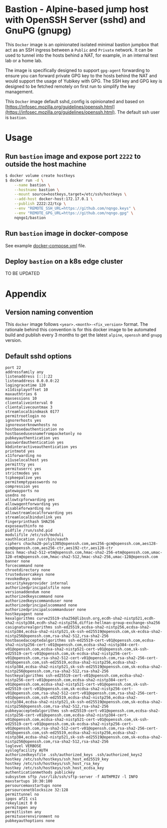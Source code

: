 # Bastion - Alpine-based jump host with OpenSSH Server (sshd) and GnuPG (gnupg)

This `Docker` image is an opinionated isolated minimal bastion jumpbox that act as an SSH ingress between a `Public` and `Private` network. It can be used to tunnel into the hosts behind a NAT, for example, in an internal test lab or a home lab.

The image is specifically designed to support `gpg-agent` forwarding to ensure you can forward private GPG key to the hosts behind the NAT and would support the usage of Yubikey with GPG. The SSH key and GPG key is designed to be fetched remotely on first run to simplify the key management.

This `Docker` image default sshd_config is opinionated and based on [https://infosec.mozilla.org/guidelines/openssh.html](https://infosec.mozilla.org/guidelines/openssh.html). The default ssh user is `bastion`.

# Usage

## Run `bastion` image and expose port `2222` to outside the host machine

```bash
$ docker volume create hostkeys
$ docker run -d \
    --name bastion \
    --hostname bastion \
    --mount source=hostkeys,target=/etc/ssh/hostkeys \
    --add-host docker-host:172.17.0.1 \
    --publish 2222:22/tcp \
    --env "REMOTE_SSH_URL=https://github.com/nqngo.keys" \
    --env "REMOTE_GPG_URL=https://github.com/nqngo.gpg" \
    nqngo1/bastion
```

## Run `bastion` image in docker-compose

See example [docker-compose.yml](docker-compose.yml) file.

## Deploy `bastion` on a k8s edge cluster

TO BE UPDATED

# Appendix

## Version naming convention

This `docker` image follows `<year>.<month>-<fix_version>` format. The rationale behind this convention is for this docker image to be automated build and publish every 3 months to get the latest `alpine`, `openssh` and `gnupg` version.

## Default sshd options

```
port 22
addressfamily any
listenaddress [::]:22
listenaddress 0.0.0.0:22
logingracetime 120
x11displayoffset 10
maxauthtries 6
maxsessions 10
clientaliveinterval 0
clientalivecountmax 3
streamlocalbindmask 0177
permitrootlogin no
ignorerhosts yes
ignoreuserknownhosts no
hostbasedauthentication no
hostbasedusesnamefrompacketonly no
pubkeyauthentication yes
passwordauthentication yes
kbdinteractiveauthentication yes
printmotd yes
x11forwarding no
x11uselocalhost yes
permittty yes
permituserrc yes
strictmodes yes
tcpkeepalive yes
permitemptypasswords no
compression yes
gatewayports no
usedns no
allowtcpforwarding yes
allowagentforwarding yes
disableforwarding no
allowstreamlocalforwarding yes
streamlocalbindunlink yes
fingerprinthash SHA256
exposeauthinfo no
pidfile /run/sshd.pid
modulifile /etc/ssh/moduli
xauthlocation /usr/bin/xauth
ciphers chacha20-poly1305@openssh.com,aes256-gcm@openssh.com,aes128-gcm@openssh.com,aes256-ctr,aes192-ctr,aes128-ctr
macs hmac-sha2-512-etm@openssh.com,hmac-sha2-256-etm@openssh.com,umac-128-etm@openssh.com,hmac-sha2-512,hmac-sha2-256,umac-128@openssh.com
banner none
forcecommand none
chrootdirectory none
trustedusercakeys none
revokedkeys none
securitykeyprovider internal
authorizedprincipalsfile none
versionaddendum none
authorizedkeyscommand none
authorizedkeyscommanduser none
authorizedprincipalscommand none
authorizedprincipalscommanduser none
hostkeyagent none
kexalgorithms curve25519-sha256@libssh.org,ecdh-sha2-nistp521,ecdh-sha2-nistp384,ecdh-sha2-nistp256,diffie-hellman-group-exchange-sha256
casignaturealgorithms ssh-ed25519,ecdsa-sha2-nistp256,ecdsa-sha2-nistp384,ecdsa-sha2-nistp521,sk-ssh-ed25519@openssh.com,sk-ecdsa-sha2-nistp256@openssh.com,rsa-sha2-512,rsa-sha2-256
hostbasedacceptedalgorithms ssh-ed25519-cert-v01@openssh.com,ecdsa-sha2-nistp256-cert-v01@openssh.com,ecdsa-sha2-nistp384-cert-v01@openssh.com,ecdsa-sha2-nistp521-cert-v01@openssh.com,sk-ssh-ed25519-cert-v01@openssh.com,sk-ecdsa-sha2-nistp256-cert-v01@openssh.com,rsa-sha2-512-cert-v01@openssh.com,rsa-sha2-256-cert-v01@openssh.com,ssh-ed25519,ecdsa-sha2-nistp256,ecdsa-sha2-nistp384,ecdsa-sha2-nistp521,sk-ssh-ed25519@openssh.com,sk-ecdsa-sha2-nistp256@openssh.com,rsa-sha2-512,rsa-sha2-256
hostkeyalgorithms ssh-ed25519-cert-v01@openssh.com,ecdsa-sha2-nistp256-cert-v01@openssh.com,ecdsa-sha2-nistp384-cert-v01@openssh.com,ecdsa-sha2-nistp521-cert-v01@openssh.com,sk-ssh-ed25519-cert-v01@openssh.com,sk-ecdsa-sha2-nistp256-cert-v01@openssh.com,rsa-sha2-512-cert-v01@openssh.com,rsa-sha2-256-cert-v01@openssh.com,ssh-ed25519,ecdsa-sha2-nistp256,ecdsa-sha2-nistp384,ecdsa-sha2-nistp521,sk-ssh-ed25519@openssh.com,sk-ecdsa-sha2-nistp256@openssh.com,rsa-sha2-512,rsa-sha2-256
pubkeyacceptedalgorithms ssh-ed25519-cert-v01@openssh.com,ecdsa-sha2-nistp256-cert-v01@openssh.com,ecdsa-sha2-nistp384-cert-v01@openssh.com,ecdsa-sha2-nistp521-cert-v01@openssh.com,sk-ssh-ed25519-cert-v01@openssh.com,sk-ecdsa-sha2-nistp256-cert-v01@openssh.com,rsa-sha2-512-cert-v01@openssh.com,rsa-sha2-256-cert-v01@openssh.com,ssh-ed25519,ecdsa-sha2-nistp256,ecdsa-sha2-nistp384,ecdsa-sha2-nistp521,sk-ssh-ed25519@openssh.com,sk-ecdsa-sha2-nistp256@openssh.com,rsa-sha2-512,rsa-sha2-256
loglevel VERBOSE
syslogfacility AUTH
authorizedkeysfile .ssh/authorized_keys .ssh/authorized_keys2
hostkey /etc/ssh/hostkeys/ssh_host_ed25519_key
hostkey /etc/ssh/hostkeys/ssh_host_rsa_key
hostkey /etc/ssh/hostkeys/ssh_host_ecdsa_key
authenticationmethods publickey
subsystem sftp /usr/lib/ssh/sftp-server -f AUTHPRIV -l INFO
maxstartups 10:30:100
persourcemaxstartups none
persourcenetblocksize 32:128
permittunnel no
ipqos af21 cs1
rekeylimit 0 0
permitopen any
permitlisten any
permituserenvironment no
pubkeyauthoptions none
```